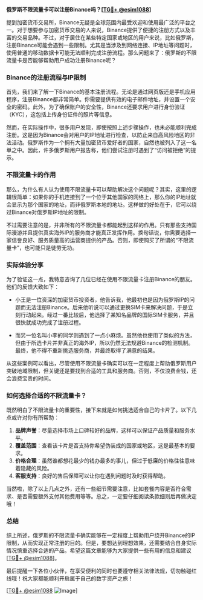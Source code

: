 **俄罗斯不限流量卡可以注册Binance吗？[[TG💪+ @esim1088](https://t.me/s/esim1088)]**

提到加密货币交易所，Binance无疑是全球范围内最受欢迎和使用最广泛的平台之一。对于想要参与加密货币交易的人来说，Binance提供了便捷的注册方式以及丰富的交易品种。不过，对于居住在某些特定国家或地区的用户来说，比如俄罗斯，注册Binance可能会遇到一些限制。尤其是当涉及到网络连接、IP地址等问题时，使用普通的移动数据卡可能无法顺利完成注册流程。那么问题来了：俄罗斯的不限流量卡是否能够帮助用户成功注册Binance呢？

### Binance的注册流程与IP限制

首先，我们来了解一下Binance的基本注册流程。无论是通过网页版还是手机应用程序，注册Binance都非常简单。你需要提供有效的电子邮件地址，并设置一个安全的密码。此外，为了确保账户的安全性，Binance还要求用户进行身份验证（KYC），这包括上传身份证件的照片等信息。

然而，在实际操作中，很多用户发现，即使按照上述步骤操作，也未必能顺利完成注册。这是因为Binance会对用户的IP地址进行检查，以防止来自高风险地区的非法活动。俄罗斯作为一个拥有大量加密货币爱好者的国家，自然也被列入了这一名单之中。因此，许多俄罗斯用户报告称，他们尝试注册时遇到了“访问被拒绝”的提示。

### 不限流量卡的作用

那么，为什么有人认为使用不限流量卡可以帮助解决这个问题呢？其实，这里的逻辑很简单：如果你的手机连接到了一个位于其他国家的网络上，那么你的IP地址就会显示为那个国家的地址，而非俄罗斯本地的地址。这样做的好处在于，它可以绕过Binance对俄罗斯IP地址的限制。

不过需要注意的是，并非所有的不限流量卡都能起到这样的作用。只有那些支持国际漫游并且提供真实海外IP的服务商才能真正发挥作用。换句话说，你需要选择一家信誉良好、服务质量高的运营商提供的产品。否则，即使购买了所谓的“不限流量卡”，也可能只是徒劳无功。

### 实际体验分享

为了验证这一点，我特意咨询了几位已经在使用不限流量卡注册Binance的朋友。他们的反馈大致如下：

- 小王是一位资深的加密货币投资者，他告诉我，他最初也是因为俄罗斯IP的问题而无法注册Binance。后来他听说可以通过更换SIM卡来解决问题，于是立刻行动起来。经过一番比较后，他选择了某知名品牌的国际SIM卡服务，并且很快就成功完成了注册过程。
  
- 而另一位名叫小李的同学则遇到了一点小麻烦。虽然他也使用了类似的方法，但由于所选卡片并非真正的海外IP，所以仍然无法规避Binance的检测机制。最终，他不得不重新挑选服务商，并最终取得了满意的结果。

从这些案例可以看出，尽管使用不限流量卡确实可以在一定程度上帮助俄罗斯用户突破地域限制，但关键还是要找到合适的工具和服务商。否则，不仅浪费金钱，还会浪费宝贵的时间。

### 如何选择合适的不限流量卡？

既然明白了不限流量卡的重要性，接下来就是如何挑选适合自己的卡片了。以下几点或许对你有所帮助：

1. **品牌声誉**：尽量选择市场上口碑较好的品牌，这样可以保证产品质量和服务水平。
2. **覆盖范围**：查看该卡片是否支持你希望伪装成的国家或地区，这是最基本的要求。
3. **价格合理**：虽然谁都想花最少的钱办最多的事儿，但过于低廉的价格往往意味着隐藏的风险。
4. **客服支持**：良好的售后保障可以让你在遇到问题时及时获得帮助。

当然啦，除了以上几点之外，还有一些细节需要注意，比如套餐内容是否符合需求、是否需要额外支付其他费用等等。总之，一定要仔细阅读条款细则后再做决定哦！

### 总结

综上所述，俄罗斯的不限流量卡确实能够在一定程度上帮助用户绕开Binance的IP限制，从而实现正常注册的目的。但是，要想达到理想效果，还需要结合自身实际情况慎重选择合适的产品。希望这篇文章能够为大家提供一些有用的信息和建议[[TG💪+ @esim1088](https://t.me/s/esim1088)]。

最后提醒一下各位小伙伴，在享受便利的同时也要遵守相关法律法规，切勿触碰红线哦！祝大家都能顺利开启属于自己的数字资产之旅！

[[TG💪+ @esim1088](https://t.me/s/esim1088) ![Image](https://i.postimg.cc/4NQfJmqS/Snipaste-2025-05-13-00-14-12.png)]